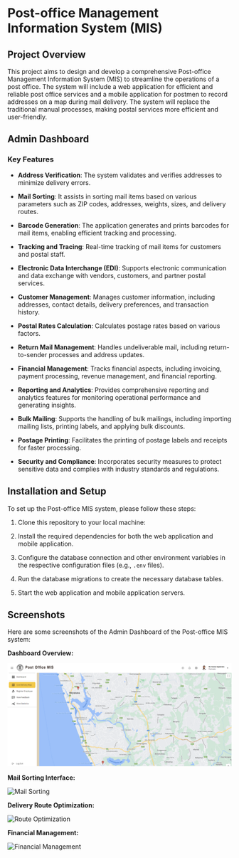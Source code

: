 # Post-office Management Information System (MIS)

## Project Overview

This project aims to design and develop a comprehensive Post-office Management Information System (MIS) to streamline the operations of a post office. The system will include a web application for efficient and reliable post office services and a mobile application for postmen to record addresses on a map during mail delivery. The system will replace the traditional manual processes, making postal services more efficient and user-friendly.

## Admin Dashboard

### Key Features

- **Address Verification**: The system validates and verifies addresses to minimize delivery errors.

- **Mail Sorting**: It assists in sorting mail items based on various parameters such as ZIP codes, addresses, weights, sizes, and delivery routes.

- **Barcode Generation**: The application generates and prints barcodes for mail items, enabling efficient tracking and processing.

- **Tracking and Tracing**: Real-time tracking of mail items for customers and postal staff.

- **Electronic Data Interchange (EDI)**: Supports electronic communication and data exchange with vendors, customers, and partner postal services.

- **Customer Management**: Manages customer information, including addresses, contact details, delivery preferences, and transaction history.

- **Postal Rates Calculation**: Calculates postage rates based on various factors.

- **Return Mail Management**: Handles undeliverable mail, including return-to-sender processes and address updates.

- **Financial Management**: Tracks financial aspects, including invoicing, payment processing, revenue management, and financial reporting.

- **Reporting and Analytics**: Provides comprehensive reporting and analytics features for monitoring operational performance and generating insights.

- **Bulk Mailing**: Supports the handling of bulk mailings, including importing mailing lists, printing labels, and applying bulk discounts.

- **Postage Printing**: Facilitates the printing of postage labels and receipts for faster processing.

- **Security and Compliance**: Incorporates security measures to protect sensitive data and complies with industry standards and regulations.

## Installation and Setup

To set up the Post-office MIS system, please follow these steps:

1. Clone this repository to your local machine:
   
2. Install the required dependencies for both the web application and mobile application.

3. Configure the database connection and other environment variables in the respective configuration files (e.g., `.env` files).

4. Run the database migrations to create the necessary database tables.

5. Start the web application and mobile application servers.

## Screenshots

Here are some screenshots of the Admin Dashboard of the Post-office MIS system:

**Dashboard Overview:**

![Dashboard Overview](https://github.com/RavinduWK/post-office-mis-admin-dashboard/blob/main/public/image1.png)

**Mail Sorting Interface:**

![Mail Sorting](mail_sorting.png)

**Delivery Route Optimization:**

![Route Optimization](route_optimization.png)

**Financial Management:**

![Financial Management](financial_management.png)
